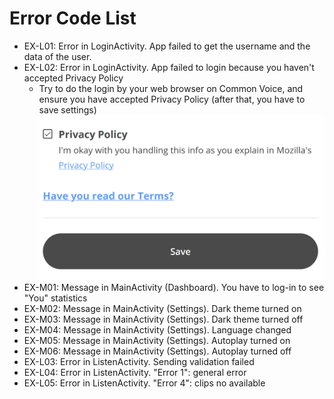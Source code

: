 # Error Code List

- EX-L01: Error in LoginActivity. App failed to get the username and the data of the user.
- EX-L02: Error in LoginActivity. App failed to login because you haven't accepted Privacy Policy
  - Try to do the login by your web browser on Common Voice, and ensure you have accepted Privacy Policy (after that, you have to save settings)
    <img src="./images/privacy_policy.png">
- EX-M01: Message in MainActivity (Dashboard). You have to log-in to see "You" statistics
- EX-M02: Message in MainActivity (Settings). Dark theme turned on
- EX-M03: Message in MainActivity (Settings). Dark theme turned off
- EX-M04: Message in MainActivity (Settings). Language changed
- EX-M05: Message in MainActivity (Settings). Autoplay turned on
- EX-M06: Message in MainActivity (Settings). Autoplay turned off
- EX-L03: Error in ListenActivity. Sending validation failed
- EX-L04: Error in ListenActivity. "Error 1": general error
- EX-L05: Error in ListenActivity. "Error 4": clips no available